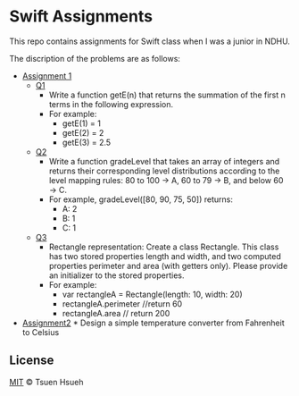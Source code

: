 # Swift Assignments
This repo contains assignments for Swift class when I was a junior in NDHU.

The discription of the problems are as follows:
* [Assignment 1](Assignment1)
    * [Q1](Assignment1/Q1/Q1.swift)
        * Write a function getE(n) that returns the summation of the first n terms in the following expression.
        * For example:
            * getE(1) = 1
            * getE(2) = 2
            * getE(3) = 2.5
    * [Q2](Assignment1/Q2/Q2.swift)
        * Write a function gradeLevel that takes an array of integers and returns their corresponding level distributions according to the level mapping rules: 80 to 100 → A, 60 to 79 → B, and below 60 → C.
        * For example, gradeLevel([80, 90, 75, 50]) returns:
            * A: 2
            * B: 1
            * C: 1
    * [Q3](Assignment1/Q3/Q3.swift)
        * Rectangle representation: Create a class Rectangle. This class has two stored properties length and width, and two computed properties perimeter and area (with getters only). Please provide an initializer to the stored properties.
        * For example:
            * var rectangleA = Rectangle(length: 10, width: 20)
            * rectangleA.perimeter //return 60
            * rectangleA.area // return 200
* [Assignment2](Assignment2)
      * Design a simple temperature converter from Fahrenheit to Celsius  
  
## License
[MIT](LICENSE) © Tsuen Hsueh
